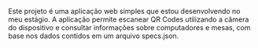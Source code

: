 Este projeto é uma aplicação web simples que estou desenvolvendo no meu estágio. A aplicação permite escanear QR Codes utilizando a câmera do dispositivo e consultar informações sobre computadores e mesas, com base nos dados contidos em um arquivo specs.json.
